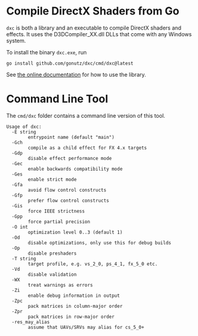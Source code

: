 Compile DirectX Shaders from Go
===============================

`dxc` is both a library and an executable to compile DirectX shaders and effects. It uses the D3DCompiler_XX.dll DLLs that come with any Windows system.

To install the binary `dxc.exe`, run

	go install github.com/gonutz/dxc/cmd/dxc@latest
	
See [the online documentation](https://pkg.go.dev/github.com/gonutz/dxc) for how to use the library.

Command Line Tool
=================

The `cmd/dxc` folder contains a command line version of this tool.

```
Usage of dxc:
  -E string
    	entrypoint name (default "main")
  -Gch
    	compile as a child effect for FX 4.x targets
  -Gdp
    	disable effect performance mode
  -Gec
    	enable backwards compatibility mode
  -Ges
    	enable strict mode
  -Gfa
    	avoid flow control constructs
  -Gfp
    	prefer flow control constructs
  -Gis
    	force IEEE strictness
  -Gpp
    	force partial precision
  -O int
    	optimization level 0..3 (default 1)
  -Od
    	disable optimizations, only use this for debug builds
  -Op
    	disable preshaders
  -T string
    	target profile, e.g. vs_2_0, ps_4_1, fx_5_0 etc.
  -Vd
    	disable validation
  -WX
    	treat warnings as errors
  -Zi
    	enable debug information in output
  -Zpc
    	pack matrices in column-major order
  -Zpr
    	pack matrices in row-major order
  -res_may_alias
    	assume that UAVs/SRVs may alias for cs_5_0+
```
